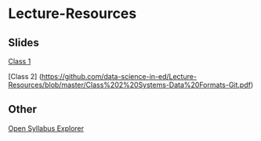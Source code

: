# Lecture-Resources

## Slides
[Class 1](https://github.com/data-science-in-ed/Lecture-Resources/blob/master/Class%201-Intro-Ed%20Goals-Consent.pdf)

[Class 2] (https://github.com/data-science-in-ed/Lecture-Resources/blob/master/Class%202%20Systems-Data%20Formats-Git.pdf)

## Other
[Open Syllabus Explorer](http://explorer.opensyllabusproject.org/)
